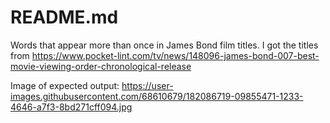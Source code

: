 # README.md

Words that appear more than once in James Bond film titles.
I got the titles from https://www.pocket-lint.com/tv/news/148096-james-bond-007-best-movie-viewing-order-chronological-release

Image of expected output: 
https://user-images.githubusercontent.com/68610679/182086719-09855471-1233-4646-a7f3-8bd271cff094.jpg
